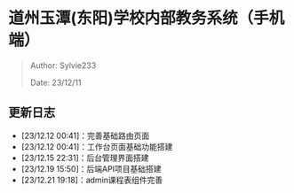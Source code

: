 # 道州玉潭(东阳)学校内部教务系统（手机端）

> Author: Sylvie233
>
> Date: 23/12/11



## 更新日志
- [23/12.12 00:41]：完善基础路由页面
- [23/12.12 00:41]：工作台页面基础功能搭建
- [23/12.15 22:31]：后台管理界面搭建
- [23/12.19 15:50]：后端API项目基础搭建
- [23/12.21 19:18]：admin课程表组件完善
